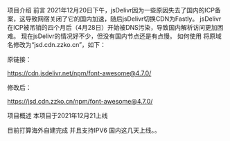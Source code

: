 项目介绍
前言
2021年12月20日下午，jsDelivr因为一些原因失去了国内的ICP备案，这导致网宿关闭了它的国内加速，随后jsDelivr切换CDN为Fastly。
jsDelivr在ICP被吊销的四个月后（4月28日）开始被DNS污染，导致国内解析访问更加困难。
现在jsDelivr的情况好不少，但没有国内节点还是有点慢。
如何使用
将原域名修改为“jsd.cdn.zzko.cn”，如下：

原链接：

https://cdn.jsdelivr.net/npm/font-awesome@4.7.0/

修改后：

https://jsd.cdn.zzko.cn/npm/font-awesome@4.7.0/

项目概述
本项目于2021年12月21上线

目前打算海外自建完成 并且支持IPV6
国内这几天上线。。
